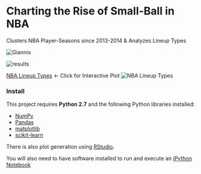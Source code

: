 # Charting the Rise of Small-Ball in NBA
Clusters NBA Player-Seasons since 2013-2014 &amp; Analyzes Lineup Types

![Giannis](https://github.com/mattignal/SmallBallNBA/blob/master/giannis.jpg)

![results](https://github.com/mattignal/SmallBallNBA/blob/master/GrowthofSmall-ball.png)

[NBA Lineup Types](http://rpubs.com/matthewignal/300987) <- Click for Interactive Plot
![NBA Lineup Types](https://github.com/mattignal/SmallBallNBA/blob/master/LineupTypes.png)

### Install

This project requires **Python 2.7** and the following Python libraries installed:

- [NumPy](http://www.numpy.org/)
- [Pandas](http://pandas.pydata.org)
- [matplotlib](http://matplotlib.org/)
- [scikit-learn](http://scikit-learn.org/stable/)

There is also plot generation using [RStudio](https://www.rstudio.com/).

You will also need to have software installed to run and execute an [iPython Notebook](http://ipython.org/notebook.html)
